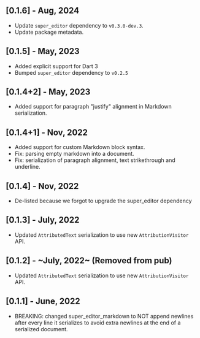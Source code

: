 ## [0.1.6] - Aug, 2024
* Update `super_editor` dependency to `v0.3.0-dev.3`.
* Update package metadata.

## [0.1.5] - May, 2023
* Added explicit support for Dart 3
* Bumped `super_editor` dependency to `v0.2.5`

## [0.1.4+2] - May, 2023
* Added support for paragraph "justify" alignment in Markdown serialization.

## [0.1.4+1] - Nov, 2022
* Added support for custom Markdown block syntax.
* Fix: parsing empty markdown into a document.
* Fix: serialization of paragraph alignment, text strikethrough and underline.

## [0.1.4] - Nov, 2022
* De-listed because we forgot to upgrade the super_editor dependency

## [0.1.3] - July, 2022
* Updated `AttributedText` serialization to use new `AttributionVisitor` API.

## [0.1.2] - ~July, 2022~ (Removed from pub)
* Updated `AttributedText` serialization to use new `AttributionVisitor` API.

## [0.1.1] - June, 2022
* BREAKING: changed super_editor_markdown to NOT append newlines after every line it serializes to avoid extra newlines at the end of a serialized document.
